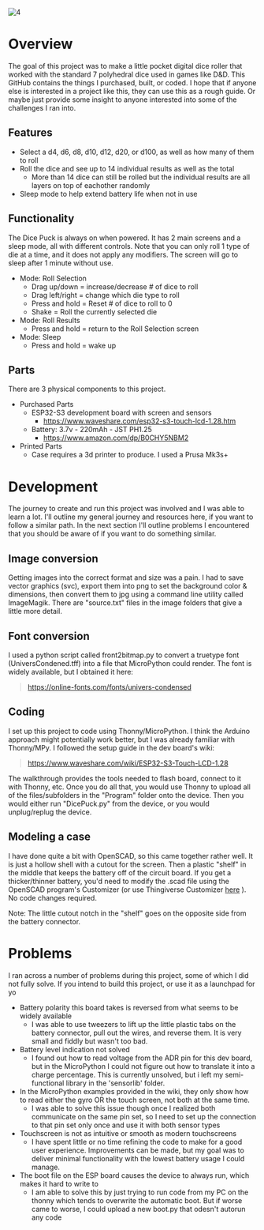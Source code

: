 
![4](https://github.com/user-attachments/assets/768a00d0-34cc-4d1b-8024-3cbc48cc9e8e)

# Overview
The goal of this project was to make a little pocket digital dice roller that worked with the standard 7 polyhedral dice used in games like D&D. This GitHub contains the things I purchased, built, or coded. I hope that if anyone else is interested in a project like this, they can use this as a rough guide. Or maybe just provide some insight to anyone interested into some of the challenges I ran into.

## Features
- Select a d4, d6, d8, d10, d12, d20, or d100, as well as how many of them to roll
- Roll the dice and see up to 14 individual results as well as the total
    - More than 14 dice can still be rolled but the individual results are all layers on top of eachother randomly
- Sleep mode to help extend battery life when not in use

## Functionality
The Dice Puck is always on when powered. It has 2 main screens and a sleep mode, all with different controls. Note that you can only roll 1 type of die at a time, and it does not apply any modifiers. The screen will go to sleep after 1 minute without use.
- Mode: Roll Selection
    - Drag up/down = increase/decrease # of dice to roll
    - Drag left/right = change which die type to roll
    - Press and hold  = Reset # of dice to roll to 0
    - Shake = Roll the currently selected die
- Mode: Roll Results
    - Press and hold = return to the Roll Selection screen
- Mode: Sleep
    - Press and hold = wake up

## Parts
There are 3 physical components to this project.

- Purchased Parts
    - ESP32-S3 development board with screen and sensors
        - https://www.waveshare.com/esp32-s3-touch-lcd-1.28.htm
    - Battery: 3.7v - 220mAh - JST PH1.25
        - https://www.amazon.com/dp/B0CHY5NBM2
- Printed Parts
    - Case requires a 3d printer to produce. I used a Prusa Mk3s+

# Development
The journey to create and run this project was involved and I was able to learn a lot. I'll outline my general journey and resources here, if you want to follow a similar path. In the next section I'll outline problems I encountered that you should be aware of if you want to do something similar.

## Image conversion
Getting images into the correct format and size was a pain. I had to save vector graphics (svc), export them into png to set the background color & dimensions, then convert them to jpg using a command line utility called ImageMagik. There are "source.txt" files in the image folders that give a little more detail.

## Font conversion
I used a python script called front2bitmap.py to convert a truetype font (UniversCondened.tff) into a file that MicroPython could render. The font is widely available, but I obtained it here:

> https://online-fonts.com/fonts/univers-condensed

## Coding
I set up this project to code using Thonny/MicroPython. I think the Arduino approach might potentially work better, but I was already familiar with Thonny/MPy. I followed the setup guide in the dev board's wiki:

> https://www.waveshare.com/wiki/ESP32-S3-Touch-LCD-1.28

The walkthrough provides the tools needed to flash board, connect to it with Thonny, etc. Once you do all that, you would use Thonny to upload all of the files/subfolders in the "Program" folder onto the device. Then you would either run "DicePuck.py" from the device, or you would unplug/replug the device.

## Modeling a case
I have done quite a bit with OpenSCAD, so this came together rather well. It is just a hollow shell with a cutout for the screen. Then a plastic "shelf" in the middle that keeps the battery off of the circuit board. If you get a thicker/thinner battery, you'd need to modify the .scad file using the OpenSCAD program's Customizer (or use Thingiverse Customizer [here](https://www.thingiverse.com/thing:6726376) ). No code changes required.

Note: The little cutout notch in the "shelf" goes on the opposite side from the battery connector.

# Problems
I ran across a number of problems during this project, some of which I did not fully solve. If you intend to build this project, or use it as a launchpad for yo
- Battery polarity this board takes is reversed from what seems to be widely available
    - I was able to use tweezers to lift up the little plastic tabs on the battery connector, pull out the wires, and reverse them. It is very small and fiddly but wasn't too bad.
- Battery level indication not solved
    - I found out how to read voltage from the ADR pin for this dev board, but in the MicroPython I could not figure out how to translate it into a charge percentage. This is currently unsolved, but i left my semi-functional library in the 'sensorlib' folder.
- In the MicroPython examples provided in the wiki, they only show how to read either the gyro OR the touch screen, not both at the same time.
    - I was able to solve this issue though once I realized both communicate on the same pin set, so I need to set up the connection to that pin set only once and use it with both sensor types
- Touchscreen is not as intuitive or smooth as modern touchscreens
    - I have spent little or no time refining the code to make for a good user experience. Improvements can be made, but my goal was to deliver minimal functionality with the lowest battery usage I could manage.
- The boot file on the ESP board causes the device to always run, which makes it hard to write to
    - I am able to solve this by just trying to run code from my PC on the thonny which tends to overwrite the automatic boot. But if worse came to worse, I could upload a new boot.py that odesn't autorun any code


